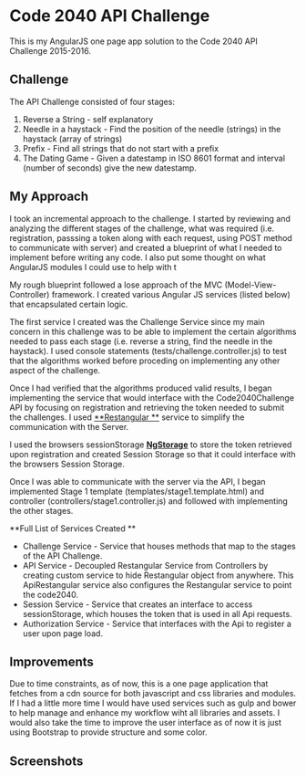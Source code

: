 # Code 2040 API Challenge
This is my AngularJS one page app solution to the Code 2040 API Challenge 2015-2016. 

## Challenge
The API Challenge consisted of four stages: 

1. Reverse a String - self explanatory
2. Needle in a haystack - Find the position of the needle (strings) in the haystack (array of strings)
3. Prefix - Find all strings that do not start with a prefix
4. The Dating Game - Given a datestamp in ISO 8601 format  and interval (number of seconds) give the new datestamp.

## My Approach

I took an incremental approach to the challenge. I started by reviewing and analyzing the different stages of the challenge, what was required (i.e. registration, passsing a token along with each request, using POST method to communicate with server) and created a blueprint of what I needed to implement before writing any code. I also put some thought on what AngularJS modules I could use to help with t

My rough blueprint followed a lose approach of the MVC (Model-View-Controller) framework. I created various Angular JS services (listed below) that encapsulated certain logic. 

The first service I created was the Challenge Service since my main concern in this challenge was to be able to implement the certain algorithms needed to pass each stage (i.e. reverse a string, find the needle in the haystack). I used console statements (tests/challenge.controller.js) to test that the algorithms worked before proceding on implementing any other aspect of the challenge. 

Once I had verified that the algorithms produced valid results, I began implementing the service that would interface with the Code2040Challenge API by focusing on registration and retrieving the token needed to submit the challenges. I used [**Restangular **](https://github.com/mgonto/restangular) service to simplify the communication with the Server. 

I used the browsers sessionStorage [**NgStorage**](https://github.com/gsklee/ngStorage) to store the token retrieved upon registration and created Session Storage so that it could interface with the browsers Session Storage. 

Once I was able to communicate with the server via the API, I began implemented Stage 1 template (templates/stage1.template.html) and controller (controllers/stage1.controller.js) and followed with implementing the other stages. 

**Full List of Services Created **

* Challenge Service - Service that houses methods that map to the stages of the API Challenge.
* API Service - Decoupled Restangular Service from Controllers by creating custom service to hide Restangular object from anywhere. This ApiRestangular service also configures the Restangular service to point the code2040. 
* Session Service - Service that creates an interface to access sessionStorage, which houses the token that is used in all Api requests.
* Authorization Service - Service that interfaces with the Api to register a user upon page load. 

## Improvements
Due to time constraints, as of now, this is a one page application that fetches from a cdn source for both javascript and css libraries and modules. If I had a little more time I would have used services such as gulp and bower to help manage and enhance my workflow wiht all libraries and assets. I would also take the time to improve the user interface as of now it is just using Bootstrap to provide structure and some color. 

## Screenshots
